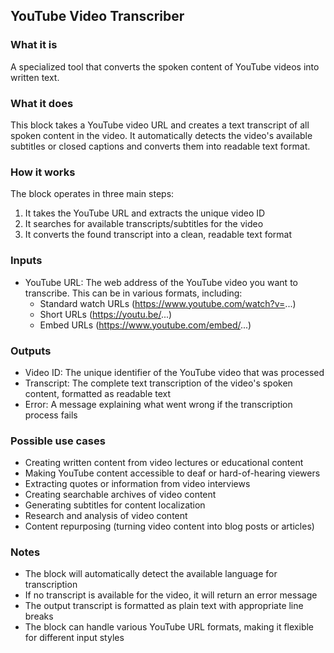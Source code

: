 
## YouTube Video Transcriber

### What it is
A specialized tool that converts the spoken content of YouTube videos into written text.

### What it does
This block takes a YouTube video URL and creates a text transcript of all spoken content in the video. It automatically detects the video's available subtitles or closed captions and converts them into readable text format.

### How it works
The block operates in three main steps:
1. It takes the YouTube URL and extracts the unique video ID
2. It searches for available transcripts/subtitles for the video
3. It converts the found transcript into a clean, readable text format

### Inputs
- YouTube URL: The web address of the YouTube video you want to transcribe. This can be in various formats, including:
  - Standard watch URLs (https://www.youtube.com/watch?v=...)
  - Short URLs (https://youtu.be/...)
  - Embed URLs (https://www.youtube.com/embed/...)

### Outputs
- Video ID: The unique identifier of the YouTube video that was processed
- Transcript: The complete text transcription of the video's spoken content, formatted as readable text
- Error: A message explaining what went wrong if the transcription process fails

### Possible use cases
- Creating written content from video lectures or educational content
- Making YouTube content accessible to deaf or hard-of-hearing viewers
- Extracting quotes or information from video interviews
- Creating searchable archives of video content
- Generating subtitles for content localization
- Research and analysis of video content
- Content repurposing (turning video content into blog posts or articles)

### Notes
- The block will automatically detect the available language for transcription
- If no transcript is available for the video, it will return an error message
- The output transcript is formatted as plain text with appropriate line breaks
- The block can handle various YouTube URL formats, making it flexible for different input styles

